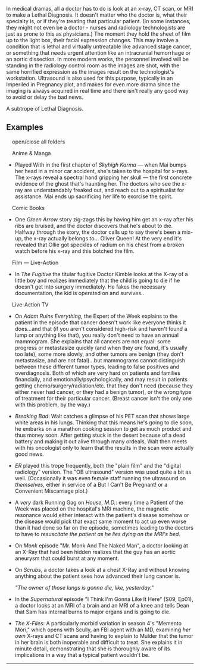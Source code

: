 In medical dramas, all a doctor has to do is look at an x-ray, CT scan, or MRI to make a Lethal Diagnosis. It doesn't matter who the doctor is, what their specialty is, or if they're treating that particular patient. (In some instances, they might not even be a doctor - nurses and radiology technologists are just as prone to this as physicians.) The moment they hold the sheet of film up to the light box, their facial expression changes. This may involve a condition that is lethal and virtually untreatable like advanced stage cancer, or something that needs urgent attention like an intracranial hemorrhage or an aortic dissection. In more modern works, the personnel involved will be standing in the radiology control room as the images are shot, with the same horrified expression as the images result on the technologist's workstation. Ultrasound is also used for this purpose, typically in an Imperiled in Pregnancy plot, and makes for even more drama since the imaging is always acquired in real time and there isn't really any good way to avoid or delay the bad news.

A subtrope of Lethal Diagnosis.

## Examples

    open/close all folders 

    Anime & Manga 

-   Played With in the first chapter of _Skyhigh Karma_ — when Mai bumps her head in a minor car accident, she's taken to the hospital for x-rays. The x-rays reveal a spectral hand gripping her skull — the first concrete evidence of the ghost that's haunting her. The doctors who see the x-ray are understandably freaked out, and reach out to a spiritualist for assistance. Mai ends up sacrificing her life to exorcise the spirit.

    Comic Books 

-   One _Green Arrow_ story zig-zags this by having him get an x-ray after his ribs are bruised, and the doctor discovers that he's about to die. Halfway through the story, the doctor calls up to say there's been a mix-up, the x-ray actually belongs to... Oliver Queen! At the very end it's revealed that Ollie got speckles of radium on his chest from a broken watch before his x-ray and this botched the film.

    Film — Live-Action 

-   In _The Fugitive_ the titular fugitive Doctor Kimble looks at the X-ray of a little boy and realizes immediately that the child is going to die if he doesn't get into surgery immediately. He fakes the necessary documentation, the kid is operated on and survives..

    Live-Action TV 

-   On _Adam Ruins Everything_, the Expert of the Week explains to the patient in the episode that cancer doesn't work like everyone thinks it does...and that (if you aren't considered high-risk and haven't found a lump or anything like that), you really don't need to have an annual mammogram. She explains that all cancers are not equal: some progress or metastasize quickly (and when they _are_ found, it's usually too late), some more slowly, and other tumors are benign (they don't metastasize, and are not fatal)...but mammograms cannot distinguish between these different tumor types, leading to false positives and overdiagnosis. Both of which are very hard on patients and families financially, and emotionally/psychologically, and may result in patients getting chemo/surgery/radiation/etc. that they don't need (because they either never had cancer, or they had a benign tumor), or the wrong type of treatment for their particular cancer. (Breast cancer isn't the only one with this problem, by the way.)
-   _Breaking Bad_: Walt catches a glimpse of his PET scan that shows large white areas in his lungs. Thinking that this means he's going to die soon, he embarks on a marathon cooking session to get as much product and thus money soon. After getting stuck in the desert because of a dead battery and making it out alive through many ordeals, Walt then meets with his oncologist only to learn that the results in the scan were actually good news.
-   _ER_ played this trope frequently, both the "plain film" and the "digital radiology" version. The "OB ultrasound" version was used quite a bit as well. (Occasionally it was even female staff running the ultrasound on _themselves,_ either in service of a But I Can't Be Pregnant! or a Convenient Miscarriage plot.)
-   A _very_ dark Running Gag on _House, M.D._: every time a Patient of the Week was placed on the hospital's MRI machine, the magnetic resonance would either interact with the patient's disease somehow or the disease would pick that exact same moment to act up even worse than it had done so far on the episode, sometimes leading to the doctors to have to _resuscitate the patient as he lies dying on the MRI's bed_.
-   On _Monk_ episode "Mr. Monk And The Naked Man", a doctor looking at an X-Ray that had been hidden realizes that the guy has an aortic aneurysm that could burst at any moment.
-   On _Scrubs_, a doctor takes a look at a chest X-Ray and without knowing anything about the patient sees how advanced their lung cancer is.
    
    _"The owner of those lungs is gonna die, like, yesterday."_
    
-   In the _Supernatural_ episode "I Think I'm Gonna Like It Here" (S09, Ep01), a doctor looks at an MRI of a brain and an MRI of a knee and tells Dean that Sam has internal burns to major organs and is going to die.
-   _The X-Files_: A particularly morbid variation in season 4's "Memento Mori," which opens with Scully, an FBI agent with an MD, examining _her own_ X-rays and CT scans and having to explain to Mulder that the tumor in her brain is both inoperable and difficult to treat. She explains it in minute detail, demonstrating that she is thoroughly aware of its implications in a way that a typical patient wouldn't be.

___